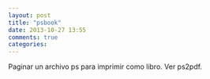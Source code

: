 ```yaml
---
layout: post
title: "psbook"
date: 2013-10-27 13:55
comments: true
categories: 
---
```

Paginar un archivo ps para imprimir como libro. Ver ps2pdf.

